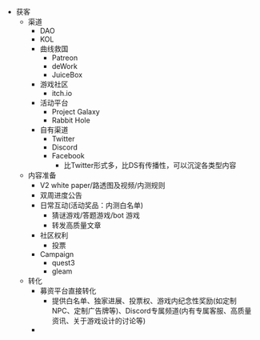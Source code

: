 - 获客
	- 渠道
		- DAO
		- KOL
		- 曲线救国
			- Patreon
			- deWork
			- JuiceBox
		- 游戏社区
			- itch.io
		- 活动平台
			- Project Galaxy
			- Rabbit Hole
		- 自有渠道
			- Twitter
			- Discord
			- Facebook
				- 比Twitter形式多，比DS有传播性，可以沉淀各类型内容
	- 内容准备
		- V2 white paper/路透图及视频/内测规则
		- 双周进度公告
		- 日常互动(活动奖品：内测白名单)
			- 猜谜游戏/答题游戏/bot 游戏
			- 转发高质量文章
		- 社区权利
			- 投票
		- Campaign
			- quest3
			- gleam
	- 转化
		- 募资平台直接转化
			- 提供白名单、独家进展、投票权、游戏内纪念性奖励(如定制NPC、定制广告牌等)、Discord专属频道(内有专属客服、高质量资讯、关于游戏设计的讨论等)
		-